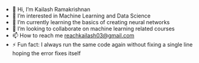 - 👋 Hi, I’m Kailash Ramakrishnan 
- 👀 I’m interested in Machine Learning and Data Science
- 🌱 I’m currently learning the basics of creating neural networks
- 💞️ I’m looking to collaborate on machine learning related courses
- 📫 How to reach me reachkailash03@gmail.com
- ⚡ Fun fact: I always run the same code again without fixing a single line hoping the error fixes itself

<!---
Mildsauce9/Mildsauce9 is a ✨ special ✨ repository because its `README.md` (this file) appears on your GitHub profile.
You can click the Preview link to take a look at your changes.
--->
